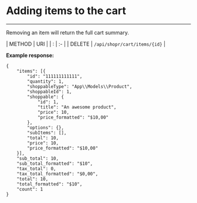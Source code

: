 # Adding items to the cart

---

<a name="section-1"></a>

Removing an item will return the full cart summary.

| METHOD | URI   |
| :      | :-    |
| DELETE | `/api/shopr/cart/items/{id}` |
  
**Example response:**

```text
{
	"items": [{
		"id": "111111111111",
		"quantity": 1,
		"shoppableType": "App\\Models\\Product",
		"shoppableId": 1,
		"shoppable": {
			"id": 1,
			"title": "An awesome product",
			"price": 10,
			"price_formatted": "$10,00"
		},
		"options": {},
		"subItems": [],
		"total": 10,
		"price": 10,
		"price_formatted": "$10,00"
	}],
	"sub_total": 10,
	"sub_total_formatted": "$10",
	"tax_total": 0,
	"tax_total_formatted": "$0,00",
	"total": 10,
	"total_formatted": "$10",
	"count": 1
}
```
